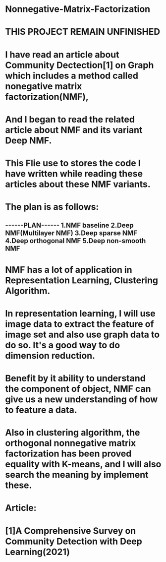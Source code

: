 # Nonnegative-Matrix-Factorization
# THIS PROJECT REMAIN UNFINISHED

# I have read an article about Community Dectection[1] on Graph which includes a method called nonegative matrix factorization(NMF), 
# And I began to read the related article about NMF and its variant Deep NMF.
# This Flie use to stores the code I have written while reading these articles about these NMF variants.
# The plan is as follows:
------PLAN------
1.NMF baseline
2.Deep NMF(Multilayer NMF)
3.Deep sparse NMF
4.Deep orthogonal NMF
5.Deep non-smooth NMF
----------------

# NMF has a lot of application in Representation Learning, Clustering Algorithm.
# In representation learning, I will use image data to extract the feature of image set and also use graph data to do so. It's a good way to do dimension reduction.
# Benefit by it ability to understand the component of object, NMF can give us a new understanding of how to feature a data.
# Also in clustering algorithm, the orthogonal nonnegative matrix factorization has been proved equality with K-means, and I will also search the meaning by implement these.


# Article:
# [1]A Comprehensive Survey on Community Detection with Deep Learning(2021)
